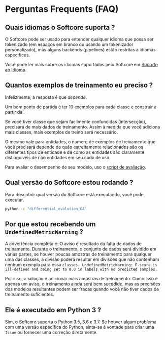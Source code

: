 # Perguntas Frequents (FAQ)

## Quais idiomas o Softcore suporta ?

O Softcore pode ser usado para entender qualquer idioma que possa ser tokenizado (em espaços em branco ou usando um tokenizador personalizado), mas alguns backends (pipelines) estão restritas a idiomas especificos.

Você pode ler mais sobre os idiomas suportados pelo Softcore em [Suporte ao Idioma](link).

## Quantos exemplos de treinamento eu preciso ?

Infelizmente, a resposta é que *depende*.

Um bom ponto de partida é ter 10 exemplos para cada classe e construir a partir daí.

Se você tiver classe que sejam facilmente confundidas (intersecção), precisará de mais dados de treinamento. Assim à medida que você adiciona mais classes, mais exemplos de treino será necessário.

O mesmo vale para entidades, o numero de exemplos de treinamento que você precisará depende de quão estreitamente relacionados são os diferentes tipos de entidade e de como as entidades são claramente distinguíveis de não entidades em seu cado de uso.

Para avaliar o desempenho de seu modelo, uso o [script de avaliação](link).

## Qual versão do Softcore estou rodando ?

Para descobrir qual versão do Softcore está executando, você pode executar.

```bash
python -c "differential_evolution_GA"
```

## Por que estou recebendo um `UndefinedMetricWarning` ?

A advertência completa é: O aviso é resultado da falta de dados de treinamento. Durante o treinamento, o conjunto de dados será dividido em várias partes, se houver poucas amostras de treinamento para qualquer uma das classes, a divisão poderá resultar em divisões que não contenham nenhum exemplo para essa `classes. UndefinedMetricWarning: F-score is ill-defined and being set to 0.0 in labels with no predicted samples.`

Por isso, a solução é adicionar mais amostras de treinamento. Como isso é apenas um aviso, o treinamento ainda será bem sucedido, mas as precisões dos modelos resultantes podem ser fracas quando você não tiver dados de treinamento suficientes.

## Ele é executado em Python 3 ?

Sim, o Softcore suporta o Python 3.5, 3.6 e 3.7. Se houver algum problema com uma versão específica do Python, sinta-se à vontade para criar uma `Issue` ou fornecer uma correção diretamente.
